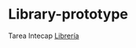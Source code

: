 # Library-prototype
Tarea Intecap 
[Librería](https://luisbaquiax.github.io/Library-prototype/biblioteca/index.html)
